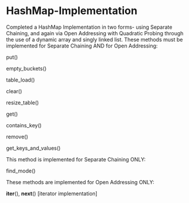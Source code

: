 # HashMap-Implementation

Completed a HashMap Implementation in two forms- using Separate Chaining, and again via Open Addressing with Quadratic Probing through the use of a dynamic array and singly linked list.
These methods must be implemented for Separate Chaining AND for Open Addressing:

put()

empty_buckets() 

table_load() 

clear() 

resize_table() 

get() 

contains_key() 

remove() 

get_keys_and_values() 

This method is implemented for Separate Chaining ONLY:

find_mode() 

These methods are implemented for Open Addressing ONLY:

__iter__(), __next__() [iterator implementation] 
